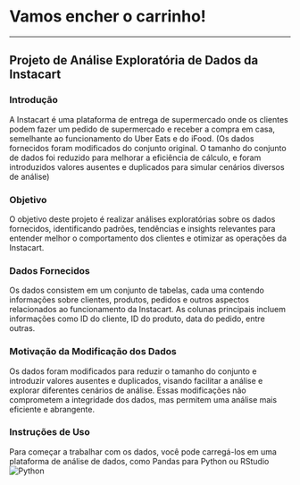 # Vamos encher o carrinho!
----------------------

## Projeto de Análise Exploratória de Dados da Instacart


### Introdução
A Instacart é uma plataforma de entrega de supermercado onde os clientes podem fazer um pedido de supermercado e receber a compra em casa, semelhante ao funcionamento do Uber Eats e do iFood. (Os dados fornecidos foram modificados do conjunto original. O tamanho do conjunto de dados foi reduzido para melhorar a eficiência de cálculo, e foram introduzidos valores ausentes e duplicados para simular cenários diversos de análise)


### Objetivo
O objetivo deste projeto é realizar análises exploratórias sobre os dados fornecidos, identificando padrões, tendências e insights relevantes para entender melhor o comportamento dos clientes e otimizar as operações da Instacart.


### Dados Fornecidos
Os dados consistem em um conjunto de tabelas, cada uma contendo informações sobre clientes, produtos, pedidos e outros aspectos relacionados ao funcionamento da Instacart. As colunas principais incluem informações como ID do cliente, ID do produto, data do pedido, entre outras.


### Motivação da Modificação dos Dados
Os dados foram modificados para reduzir o tamanho do conjunto e introduzir valores ausentes e duplicados, visando facilitar a análise e explorar diferentes cenários de análise. Essas modificações não comprometem a integridade dos dados, mas permitem uma análise mais eficiente e abrangente.


### Instruções de Uso
Para começar a trabalhar com os dados, você pode carregá-los em uma plataforma de análise de dados, como Pandas para Python ou RStudio
![Python](https://upload.wikimedia.org/wikipedia/commons/c/c3/Python-logo-notext.svg)
 


